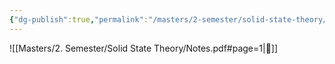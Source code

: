 ```yaml
---
{"dg-publish":true,"permalink":"/masters/2-semester/solid-state-theory/solid-state-notes/","updated":"2025-01-18T16:08:29.629+01:00"}
---
```


![[Masters/2. Semester/Solid State Theory/Notes.pdf#page=1|🔗]]